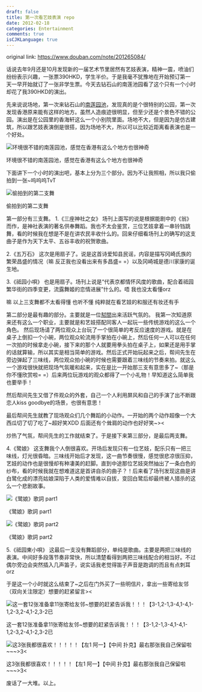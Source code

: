 ```yaml
---
draft: false
title: 第一次看艺妓表演 repo
date: 2012-02-18
categories: Entertainment
comments: true
isCJKLanguage: true
---
```


original link: https://www.douban.com/note/201265084/

话说去年9月还是10月发现新的一届艺术节里居然有艺妓表演，精神一震，喷油们纷纷表示兴趣，一张票390HKD，学生半价。于是我毫不犹豫地在开始预订第一天一早开始就订了一张非学生票。今天去钻石山的南莲池园看了这个只有一个小时却花了我390HKD的演出。

先来说说场地，第一次来钻石山的[南莲园池](http://www.nanliangarden.org/)，发现真的是个很特别的公园，第一次发现香港原来能有这样的地方。虽然人造痕迹很明显，但至少还是个景色不错的公园。演出是在公园里的香海轩这么一个小别院里面。场地不大，但是因为是仿古建筑，所以跟艺妓表演倒是很搭，因为场地不大，所以可以比较近距离看表演也是一个好处。


![环境很不错的南莲园池，感觉在香港有这么个地方也很神奇](../../assets/images/geisha-performance-repo/p201265084-1.jpg)

环境很不错的南莲园池，感觉在香港有这么个地方也很神奇



下面讲下一个小时的演出吧，基本上分为三个部分。因为不让我照相，所以我只偷拍到一张~呜呜呜TvT


![偷拍到的第二支舞](../../assets/images/geisha-performance-repo/p201265084-2.jpg)

偷拍到的第二支舞



第一部分有三支舞。
1.《三座神社之女》
场刊上面写的说是根据能剧中的《翁》而作，是神社表演的著名供奉舞蹈。我也不太会鉴赏，三位艺妓拿着一串铃铛跳舞，看的时候我在想是不是在讲农民丰收什么的。回来仔细看场刊上的确写的这支曲子是作为天下太平、五谷丰收的祝贺歌曲。

2.《五万石》
这次是用扇子了。说是这首诗爱知县民谣，内容是描写冈崎氏族的繁荣昌盛的情况（嘛 反正我也没看出来有多昌盛= =）以及冈崎城是德川家康的诞生地。

3.《祗园小唄》
也是用扇子。场刊上说是“代表京都情怀风度的歌曲，配合着祗园繁华街的四季变更，流露舞姬的恋情进展”什么的。唔 我也没太看懂orz

嘛 以上三支舞都不太看得懂 也听不懂 纯粹就在看艺妓的和服还有妆还有手

第二部分是最有趣的部分。主要就是一位[幇間](http://ja.wikipedia.org/wiki/%E5%B9%87%E9%96%93)出来活跃气氛的。
我第一次知道原来还有这么一个职业，主要就是和艺妓搭配同客人一起玩一些传统游戏的这么一个角色。
然后现场请了两位观众上台玩了一个很简单的考反应速度的游戏。就是在桌子上倒扣一个小碗，两位观众轮流用手掌拍在小碗上，然后任何一人可以在任何一次拍的时候拿走小碗，接下来的那个人就要用拳头拍在桌子上，如果还是用手掌的话就算输，所以其实是相当简单的游戏。然后正式开始玩起来之后，帮间先生在旁边弹起了三味线，两位观众拍小碗的时候也需要跟着三味线的节奏来拍。就这么一个游戏很快就把现场气氛暖和起来，实在是比一开始那三支有意思多了~（那是你不懂欣赏啦= =）后来两位玩游戏的观众都得了一个小礼物！早知道这么简单我也要举手！

然后帮间先生又借了件观众的外套，自己一个人利用屏风和自己的手演了出不断跟恋人kiss goodbye的场景，也很有意思！

最后帮间先生就教了现场观众们几个舞蹈的小动作。一开始的两个动作超像一个大西瓜切了切了吃了~超好笑XDD 后面还有个耸肩的动作也好好笑~><

炒热了气氛，帮间先生的工作就结束了。于是接下来第三部分，是最后两支舞。

4.《鹭娘》
这支舞我个人倒很喜欢。开场后发现只有一位艺妓，配乐只有一把三味线，灯光很昏暗。三味线开始后才发现，这一曲节奏很慢，感觉很悲凉很压抑，艺妓的动作也是很慢却有种凄美的赶脚。直到中途那位艺妓突然抽出了一条白色的纱布，看的时候我就在想难道这是首讲自杀的曲子？！后来看了场刊发现这曲是讲白鹭化成的漂亮姑娘深陷于人类的爱情难以自拔，变回白鹭后却最终被人猎杀的这么一个悲剧故事。

![《鹭娘》歌詞 part1](../../assets/images/geisha-performance-repo/p201265084-3.jpg)

《鹭娘》歌詞 part1



![《鹭娘》歌詞 part2](../../assets/images/geisha-performance-repo/p201265084-4.jpg)

《鹭娘》歌詞 part2



5.《祗园東小唄》
这最后一支没有舞蹈部分，单纯是歌曲。主要是两把三味线的表演。中间好多段落节奏非常快，所以清楚看得到两把三味线配合的相当好。不过偶尔旁边会突然插入几声笛子，说实话我老觉得笛子声音是跑调的而且有点刺耳orz

于是这一个小时就这么结束了~之后在门外买了一些明信片，拿出一些寄给友邻（双向关注限定）想要的赶紧留言><

![这一套12张准备拿11张寄给友邻~想要的赶紧告诉我！！！【3-1,2-1,3-4,1-4,1-1,2-3,2-4,1-2,3-2已](../../assets/images/geisha-performance-repo/p201265084-5.jpg)

这一套12张准备拿11张寄给友邻~想要的赶紧告诉我！！！【3-1,2-1,3-4,1-4,1-1,2-3,2-4,1-2,3-2已



![这3张我都很喜欢！！！！！【左1 阿一】【中间 扑克】最右那张我自己保留啦~~~>3<](../../assets/images/geisha-performance-repo/p201265084-6.jpg)

这3张我都很喜欢！！！！！【左1 阿一】【中间 扑克】最右那张我自己保留啦~~~>3<




废话了一大堆。以上。
